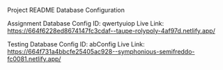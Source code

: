 Project README
Database Configuration

Assignment Database
Config ID: qwertyuiop
Live Link: https://664f6228ed8674147fc3cdaf--taupe-rolypoly-4af97d.netlify.app/

Testing Database
Config ID: abConfig
Live Link: https://664f731a4bbcfe25405ac928--symphonious-semifreddo-fc0081.netlify.app/
